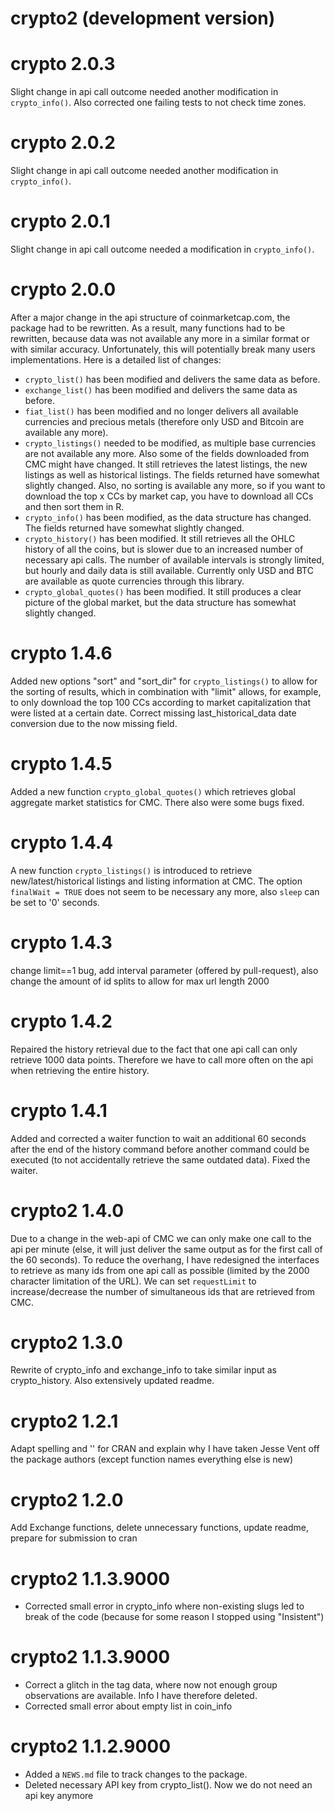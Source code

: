 # crypto2 (development version)

# crypto 2.0.3

Slight change in api call outcome needed another modification in `crypto_info()`. Also corrected one failing tests to not check time zones.

# crypto 2.0.2

Slight change in api call outcome needed another modification in `crypto_info()`.

# crypto 2.0.1

Slight change in api call outcome needed a modification in `crypto_info()`.

# crypto 2.0.0

After a major change in the api structure of coinmarketcap.com, the package had to be rewritten. As a result, many functions had to be rewritten, because data was not available any more in a similar format or with similar accuracy. Unfortunately, this will potentially break many users implementations. Here is a detailed list of changes:

- `crypto_list()` has been modified and delivers the same data as before.
- `exchange_list()` has been modified and delivers the same data as before.
- `fiat_list()` has been modified and no longer delivers all available currencies and precious metals (therefore only USD and Bitcoin are available any more).
- `crypto_listings()` needed to be modified, as multiple base currencies are not available any more. Also some of the fields downloaded from CMC might have changed. It still retrieves the latest listings, the new listings as well as historical listings. The fields returned have somewhat slightly changed. Also, no sorting is available any more, so if you want to download the top x CCs by market cap, you have to download all CCs and then sort them in R.
- `crypto_info()` has been modified, as the data structure has changed. The fields returned have somewhat slightly changed.
- `crypto_history()` has been modified. It still retrieves all the OHLC history of all the coins, but is slower due to an increased number of necessary api calls. The number of available intervals is strongly limited, but hourly and daily data is still available. Currently only USD and BTC are available as quote currencies through this library.
- `crypto_global_quotes()` has been modified. It still produces a clear picture of the global market, but the data structure has somewhat slightly changed.


# crypto 1.4.6 

Added new options "sort" and "sort_dir" for `crypto_listings()` to allow for the sorting of results, which in combination with "limit" allows, for example, to only download the top 100 CCs according to market capitalization that were listed at a certain date. Correct missing last_historical_data date conversion due to the now missing field.

# crypto 1.4.5 

Added a new function `crypto_global_quotes()` which retrieves global aggregate market statistics for CMC. There also were some bugs fixed.

# crypto 1.4.4 

A new function `crypto_listings()` is introduced to retrieve new/latest/historical listings and listing information at CMC. The option `finalWait = TRUE` does not seem to be necessary any more, also `sleep` can be set to '0' seconds.

# crypto 1.4.3 

change limit==1 bug, add interval parameter (offered by pull-request), also change the amount of id splits to allow for max url length 2000

# crypto 1.4.2

Repaired the history retrieval due to the fact that one api call can only retrieve 1000 data points. Therefore we have to call more often on the api when retrieving the entire history.

# crypto 1.4.1

Added and corrected a waiter function to wait an additional 60 seconds after the end of the history command before another command could be executed (to not accidentally retrieve the same outdated data). Fixed the waiter.

# crypto2 1.4.0

Due to a change in the web-api of CMC we can only make one call to the api per minute (else, it will just deliver the same output as for the first call of the 60 seconds). To reduce the overhang, I have redesigned the interfaces to retrieve as many ids from one api call as possible (limited by the 2000 character limitation of the URL). We can set `requestLimit` to increase/decrease the number of simultaneous ids that are retrieved from CMC.

# crypto2 1.3.0

Rewrite of crypto_info and exchange_info to take similar input as crypto_history. Also extensively updated readme.

# crypto2 1.2.1

Adapt spelling and '' for CRAN and explain why I have taken Jesse Vent off the package authors (except function names everything else is new)

# crypto2 1.2.0

Add Exchange functions, delete unnecessary functions, update readme, prepare for submission to cran

# crypto2 1.1.3.9000

* Corrected small error in crypto_info where non-existing slugs led to break of the code (because for some reason I stopped using "Insistent")

# crypto2 1.1.3.9000

* Correct a glitch in the tag data, where now not enough group observations are available. Info I have therefore deleted.
* Corrected small error about empty list in coin_info

# crypto2 1.1.2.9000

* Added a `NEWS.md` file to track changes to the package.
* Deleted necessary API key from crypto_list(). Now we do not need an api key anymore
